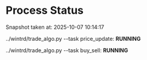 # Process Status

Snapshot taken at: 2025-10-07 10:14:17

../wintrd/trade_algo.py --task price_update: **RUNNING**

../wintrd/trade_algo.py --task buy_sell: **RUNNING**


